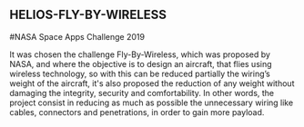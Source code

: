 ## HELIOS-FLY-BY-WIRELESS
#NASA Space Apps Challenge 2019


It was chosen the challenge Fly-By-Wireless, which was proposed by NASA, and where the objective is to design an aircraft, that flies using wireless technology, so with this can be reduced partially the wiring’s weight of the aircraft, it's also proposed the reduction of any weight without damaging the integrity, security and comfortability. In other words, the project consist in reducing as much as possible the unnecessary wiring like cables, connectors and penetrations, in order to gain more payload.
